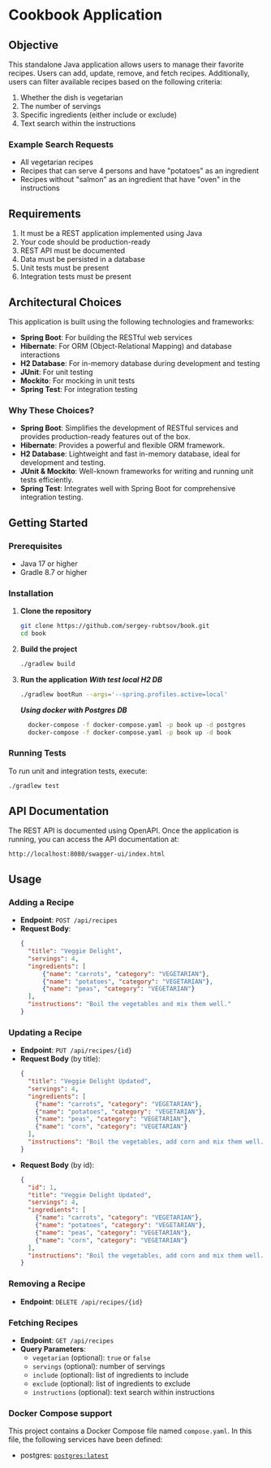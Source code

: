 # Cookbook Application

## Objective

This standalone Java application allows users to manage their favorite recipes. Users can add, update, remove, and fetch recipes. 
Additionally, users can filter available recipes based on the following criteria:
1. Whether the dish is vegetarian
2. The number of servings
3. Specific ingredients (either include or exclude)
4. Text search within the instructions

### Example Search Requests
- All vegetarian recipes
- Recipes that can serve 4 persons and have "potatoes" as an ingredient
- Recipes without "salmon" as an ingredient that have "oven" in the instructions

## Requirements

1. It must be a REST application implemented using Java
2. Your code should be production-ready
3. REST API must be documented
4. Data must be persisted in a database
5. Unit tests must be present
6. Integration tests must be present

## Architectural Choices

This application is built using the following technologies and frameworks:
- **Spring Boot**: For building the RESTful web services
- **Hibernate**: For ORM (Object-Relational Mapping) and database interactions
- **H2 Database**: For in-memory database during development and testing
- **JUnit**: For unit testing
- **Mockito**: For mocking in unit tests
- **Spring Test**: For integration testing

### Why These Choices?

- **Spring Boot**: Simplifies the development of RESTful services and provides production-ready features out of the box.
- **Hibernate**: Provides a powerful and flexible ORM framework.
- **H2 Database**: Lightweight and fast in-memory database, ideal for development and testing.
- **JUnit & Mockito**: Well-known frameworks for writing and running unit tests efficiently.
- **Spring Test**: Integrates well with Spring Boot for comprehensive integration testing.

## Getting Started

### Prerequisites

- Java 17 or higher
- Gradle 8.7 or higher

### Installation

1. **Clone the repository**
   ```sh
   git clone https://github.com/sergey-rubtsov/book.git
   cd book

2. **Build the project**
   ```sh
   ./gradlew build
   ```

3. **Run the application**
   ***With test local H2 DB***
      ```sh
      ./gradlew bootRun --args='--spring.profiles.active=local'
      ```
   ***Using docker with Postgres DB***
      ```sh
        docker-compose -f docker-compose.yaml -p book up -d postgres
        docker-compose -f docker-compose.yaml -p book up -d book
      ```

### Running Tests

To run unit and integration tests, execute:
```sh
./gradlew test
```

## API Documentation

The REST API is documented using OpenAPI. Once the application is running, you can access the API documentation at:
```
http://localhost:8080/swagger-ui/index.html
```

## Usage

### Adding a Recipe

- **Endpoint**: `POST /api/recipes`
- **Request Body**:
  ```json
  {
    "title": "Veggie Delight",
    "servings": 4,
    "ingredients": [
        {"name": "carrots", "category": "VEGETARIAN"}, 
        {"name": "potatoes", "category": "VEGETARIAN"},
        {"name": "peas", "category": "VEGETARIAN"}
    ],
    "instructions": "Boil the vegetables and mix them well."
  }
  ```

### Updating a Recipe

- **Endpoint**: `PUT /api/recipes/{id}`
- **Request Body** (by title):
  ```json
  {
    "title": "Veggie Delight Updated",
    "servings": 4,
    "ingredients": [
      {"name": "carrots", "category": "VEGETARIAN"}, 
      {"name": "potatoes", "category": "VEGETARIAN"},
      {"name": "peas", "category": "VEGETARIAN"}, 
      {"name": "corn", "category": "VEGETARIAN"}
    ],
    "instructions": "Boil the vegetables, add corn and mix them well."
  }
  ```
- **Request Body** (by id):
  ```json
  {
    "id": 1,
    "title": "Veggie Delight Updated",
    "servings": 4,
    "ingredients": [
      {"name": "carrots", "category": "VEGETARIAN"}, 
      {"name": "potatoes", "category": "VEGETARIAN"},
      {"name": "peas", "category": "VEGETARIAN"}, 
      {"name": "corn", "category": "VEGETARIAN"}
    ],
    "instructions": "Boil the vegetables, add corn and mix them well."
  }
  ```

### Removing a Recipe

- **Endpoint**: `DELETE /api/recipes/{id}`

### Fetching Recipes

- **Endpoint**: `GET /api/recipes`
- **Query Parameters**:
   - `vegetarian` (optional): `true` or `false`
   - `servings` (optional): number of servings
   - `include` (optional): list of ingredients to include
   - `exclude` (optional): list of ingredients to exclude
   - `instructions` (optional): text search within instructions

### Docker Compose support
This project contains a Docker Compose file named `compose.yaml`.
In this file, the following services have been defined:

* postgres: [`postgres:latest`](https://hub.docker.com/_/postgres)
